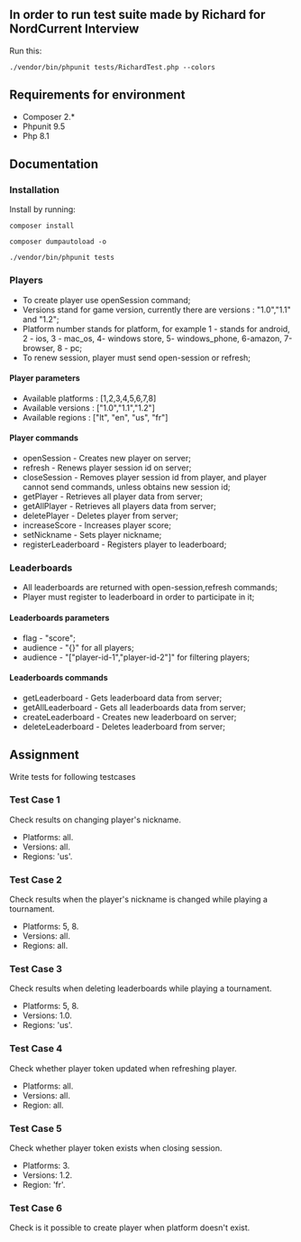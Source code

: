 ## In order to run test suite made by Richard for NordCurrent Interview 
Run this:
```
./vendor/bin/phpunit tests/RichardTest.php --colors
```

## Requirements for environment

* Composer 2.*
* Phpunit 9.5
* Php 8.1

## Documentation

### Installation

Install by running:

```
composer install
```

```
composer dumpautoload -o
```

```
./vendor/bin/phpunit tests
```

### Players

* To create player use openSession command;
* Versions stand for game version, currently there are versions : "1.0","1.1" and "1.2";
* Platform number stands for platform, for example 1 - stands for android, 2 - ios, 3 - mac_os, 4- windows store, 5- windows_phone, 6-amazon, 7-browser, 8 - pc;
* To renew session, player must send open-session or refresh;

#### Player parameters
* Available platforms : [1,2,3,4,5,6,7,8]
* Available versions : ["1.0","1.1","1.2"]
* Available regions : ["lt", "en", "us", "fr"]

#### Player commands
* openSession - Creates new player on server;
* refresh - Renews player session id on server;
* closeSession - Removes player session id from player, and player cannot send commands, unless obtains new session id;
* getPlayer - Retrieves all player data from server;
* getAllPlayer - Retrieves all players data from server;
* deletePlayer - Deletes player from server;
* increaseScore - Increases player score;
* setNickname - Sets player nickname;
* registerLeaderboard - Registers player to leaderboard;

### Leaderboards

* All leaderboards are returned with open-session,refresh commands;
* Player must register to leaderboard in order to participate in it;

#### Leaderboards parameters

* flag - "score";
* audience - "{}" for all players;
* audience - "["player-id-1","player-id-2"]" for filtering players;

#### Leaderboards commands

* getLeaderboard - Gets leaderboard data from server;
* getAllLeaderboard - Gets all leaderboards data from server;
* createLeaderboard - Creates new leaderboard on server;
* deleteLeaderboard - Deletes leaderboard from server;

## Assignment 

Write tests for following testcases

### Test Case 1 
Check results on changing player's nickname. 

* Platforms: all.
* Versions: all.
* Regions: 'us'.
 
### Test Case 2
Check results when the player's nickname is changed while playing a tournament.

* Platforms: 5, 8.
* Versions: all.
* Regions: all.
 
 
### Test Case 3 
Check results when deleting leaderboards while playing a tournament.

* Platforms: 5, 8.
* Versions:  1.0.
* Regions: 'us'.
 
 
### Test Case 4 
Check whether player token updated when refreshing player.

* Platforms: all.
* Versions: all.
* Region: all.
 
 
### Test Case 5 
Check whether player token exists when closing session.

* Platforms: 3.
* Versions: 1.2.
* Region: 'fr'.
 
### Test Case 6
Check is it possible to create player when platform doesn't exist.
